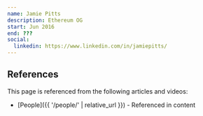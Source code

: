 ```yaml
---
name: Jamie Pitts
description: Ethereum OG
start: Jun 2016
end: ???
social:
  linkedin: https://www.linkedin.com/in/jamiepitts/
---
```


## References

This page is referenced from the following articles and videos:

- [People]({{ '/people/' | relative_url }}) - Referenced in content
